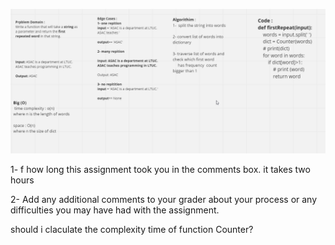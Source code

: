 ![image](./hashtable2.png)

1- f how long this assignment took you in the comments box.
it takes two hours

2- Add any additional comments to your grader about your process or any difficulties you may have had with the assignment. 

should i claculate the complexity time of function Counter?
